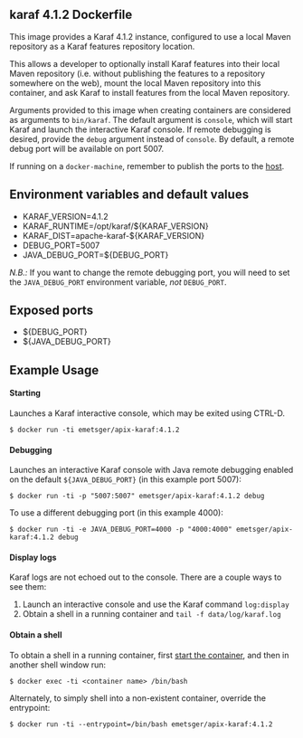 ## karaf 4.1.2 Dockerfile

This image provides a Karaf 4.1.2 instance, configured to use a local Maven repository as a Karaf features repository location.  

This allows a developer to optionally install Karaf features into their local Maven repository (i.e. without publishing the features to a repository somewhere on the web), mount the local Maven repository into this container, and ask Karaf to install features from the local Maven repository.

Arguments provided to this image when creating containers are considered as arguments to `bin/karaf`.  The default argument is `console`, which will start Karaf and launch the interactive Karaf console.  If remote debugging is desired, provide the `debug` argument instead of `console`.  By default, a remote debug port will be available on port 5007.

If running on a `docker-machine`, remember to publish the ports to the [host](https://docs.docker.com/engine/reference/run/#/expose-incoming-ports).

## Environment variables and default values

* KARAF_VERSION=4.1.2
* KARAF_RUNTIME=/opt/karaf/${KARAF_VERSION}
* KARAF_DIST=apache-karaf-${KARAF_VERSION}
* DEBUG_PORT=5007
* JAVA_DEBUG_PORT=${DEBUG_PORT}

*N.B.:* If you want to change the remote debugging port, you will need to set the `JAVA_DEBUG_PORT` environment variable, _not_ `DEBUG_PORT`.

## Exposed ports

* ${DEBUG_PORT}
* ${JAVA_DEBUG_PORT}

## Example Usage

#### Starting

Launches a Karaf interactive console, which may be exited using CTRL-D.

`$ docker run -ti emetsger/apix-karaf:4.1.2`

#### Debugging

Launches an interactive Karaf console with Java remote debugging enabled on the default `${JAVA_DEBUG_PORT}` (in this example port 5007):

`$ docker run -ti -p "5007:5007" emetsger/apix-karaf:4.1.2 debug`

To use a different debugging port (in this example 4000):

`$ docker run -ti -e JAVA_DEBUG_PORT=4000 -p "4000:4000" emetsger/apix-karaf:4.1.2 debug`

#### Display logs

Karaf logs are not echoed out to the console.  There are a couple ways to see them:

1.  Launch an interactive console and use the Karaf command `log:display`
2.  Obtain a shell in a running container and `tail -f data/log/karaf.log`

#### Obtain a shell

To obtain a shell in a running container, first [start the container](#starting), and then in another shell window run:

`$ docker exec -ti <container name> /bin/bash`

Alternately, to simply shell into a non-existent container, override the entrypoint:

`$ docker run -ti --entrypoint=/bin/bash emetsger/apix-karaf:4.1.2`
